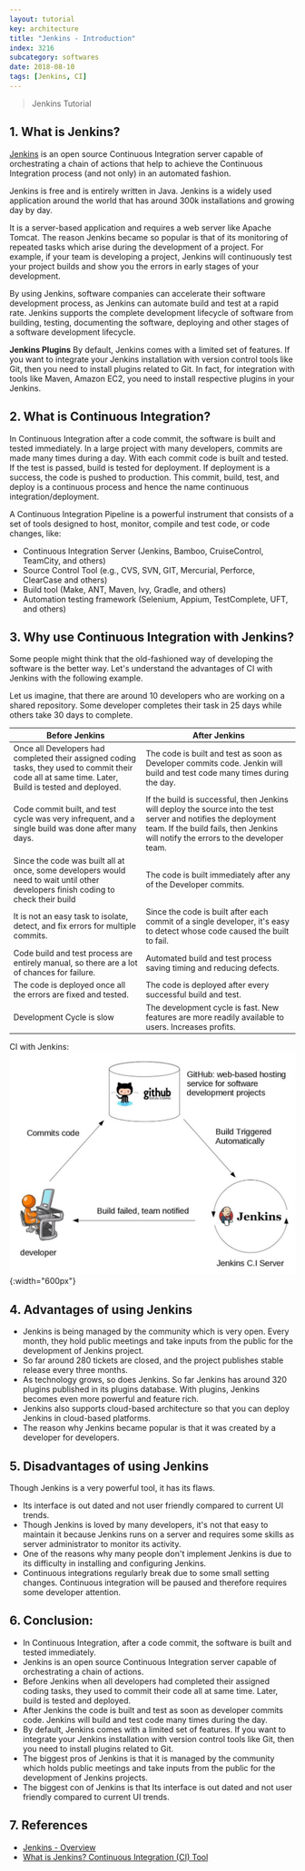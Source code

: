```yaml
---
layout: tutorial
key: architecture
title: "Jenkins - Introduction"
index: 3216
subcategory: softwares
date: 2018-08-10
tags: [Jenkins, CI]
---
```


> Jenkins Tutorial

## 1. What is Jenkins?
[Jenkins](https://jenkins.io) is an open source Continuous Integration server capable of orchestrating a chain of actions that help to achieve the Continuous Integration process (and not only) in an automated fashion.

Jenkins is free and is entirely written in Java. Jenkins is a widely used application around the world that has around 300k installations and growing day by day.

It is a server-based application and requires a web server like Apache Tomcat. The reason Jenkins became so popular is that of its monitoring of repeated tasks which arise during the development of a project. For example, if your team is developing a project, Jenkins will continuously test your project builds and show you the errors in early stages of your development.

By using Jenkins, software companies can accelerate their software development process, as Jenkins can automate build and test at a rapid rate. Jenkins supports the complete development lifecycle of software from building, testing, documenting the software, deploying and other stages of a software development lifecycle.

**Jenkins Plugins**
By default, Jenkins comes with a limited set of features. If you want to integrate your Jenkins installation with version control tools like Git, then you need to install plugins related to Git. In fact, for integration with tools like Maven, Amazon EC2, you need to install respective plugins in your Jenkins.

## 2. What is Continuous Integration?
In Continuous Integration after a code commit, the software is built and tested immediately. In a large project with many developers, commits are made many times during a day. With each commit code is built and tested. If the test is passed, build is tested for deployment. If deployment is a success, the code is pushed to production. This commit, build, test, and deploy is a continuous process and hence the name continuous integration/deployment.

A Continuous Integration Pipeline is a powerful instrument that consists of a set of tools designed to host, monitor, compile and test code, or code changes, like:
* Continuous Integration Server (Jenkins, Bamboo, CruiseControl, TeamCity, and others)
* Source Control Tool (e.g., CVS, SVN, GIT, Mercurial, Perforce, ClearCase and others)
* Build tool (Make, ANT, Maven, Ivy, Gradle, and others)
* Automation testing framework (Selenium, Appium, TestComplete, UFT, and others)

## 3. Why use Continuous Integration with Jenkins?
Some people might think that the old-fashioned way of developing the software is the better way. Let's understand the advantages of CI with Jenkins with the following example.

Let us imagine, that there are around 10 developers who are working on a shared repository. Some developer completes their task in 25 days while others take 30 days to complete.

Before Jenkins | After Jenkins
----------------|-----------------------
Once all Developers had completed their assigned coding tasks, they used to commit their code all at same time. Later, Build is tested and deployed. | The code is built and test as soon as Developer commits code. Jenkin will build and test code many times during the day.
Code commit built, and test cycle was very infrequent, and a single build was done after many days. | If the build is successful, then Jenkins will deploy the source into the test server and notifies the deployment team. If the build fails, then Jenkins will notify the errors to the developer team.
Since the code was built all at once, some developers would need to wait until other developers finish coding to check their build | The code is built immediately after any of the Developer commits.
It is not an easy task to isolate, detect, and fix errors for multiple commits. | Since the code is built after each commit of a single developer, it's easy to detect whose code caused the built to fail.
Code build and test process are entirely manual, so there are a lot of chances for failure. | Automated build and test process saving timing and reducing defects.
The code is deployed once all the errors are fixed and tested. | The code is deployed after every successful build and test.
Development Cycle is slow | The development cycle is fast. New features are more readily available to users. Increases profits.

CI with Jenkins:
![image](/assets/images/devops/3716/jenkin-ci.jpg){:width="600px"}

## 4. Advantages of using Jenkins
* Jenkins is being managed by the community which is very open. Every month, they hold public meetings and take inputs from the public for the development of Jenkins project.
* So far around 280 tickets are closed, and the project publishes stable release every three months.
* As technology grows, so does Jenkins. So far Jenkins has around 320 plugins published in its plugins database. With plugins, Jenkins becomes even more powerful and feature rich.
* Jenkins also supports cloud-based architecture so that you can deploy Jenkins in cloud-based platforms.
* The reason why Jenkins became popular is that it was created by a developer for developers.

## 5. Disadvantages of using Jenkins
Though Jenkins is a very powerful tool, it has its flaws.

* Its interface is out dated and not user friendly compared to current UI trends.
* Though Jenkins is loved by many developers, it's not that easy to maintain it because Jenkins runs on a server and requires some skills as server administrator to monitor its activity.
* One of the reasons why many people don't implement Jenkins is due to its difficulty in installing and configuring Jenkins.
* Continuous integrations regularly break due to some small setting changes. Continuous integration will be paused and therefore requires some developer attention.

## 6. Conclusion:
* In Continuous Integration, after a code commit, the software is built and tested immediately.
* Jenkins is an open source Continuous Integration server capable of orchestrating a chain of actions.
* Before Jenkins when all developers had completed their assigned coding tasks, they used to commit their code all at same time. Later, build is tested and deployed.
* After Jenkins the code is built and test as soon as developer commits code. Jenkins will build and test code many times during the day.
* By default, Jenkins comes with a limited set of features. If you want to integrate your Jenkins installation with version control tools like Git, then you need to install plugins related to Git.
* The biggest pros of Jenkins is that it is managed by the community which holds public meetings and take inputs from the public for the development of Jenkins projects.
* The biggest con of Jenkins is that Its interface is out dated and not user friendly compared to current UI trends.

## 7. References
* [Jenkins - Overview](https://www.tutorialspoint.com/jenkins/jenkins_overview.htm)
* [What is Jenkins? Continuous Integration (CI) Tool](https://www.guru99.com/jenkin-continuous-integration.html)
